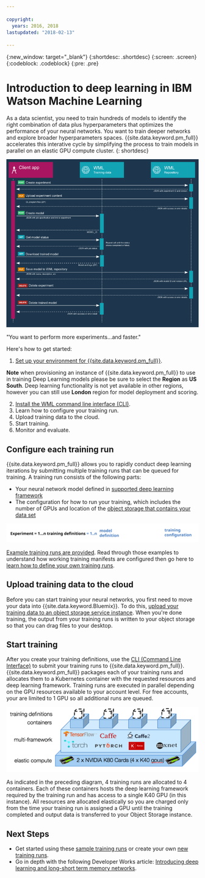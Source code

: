 ```yaml
---

copyright:
  years: 2016, 2018
lastupdated: "2018-02-13"

---
```

{:new_window: target="_blank"}
{:shortdesc: .shortdesc}
{:screen: .screen}
{:codeblock: .codeblock}
{:pre: .pre}

# Introduction to deep learning in IBM Watson Machine Learning

As a data scientist, you need to train hundreds of models to identify the right combination of data plus hyperparameters that optimizes the performance of your neural networks. You want to train deeper networks and explore broader hyperparameters spaces. {{site.data.keyword.pm_full}} accelerates this interative cycle by simplifying the process to train models in parallel on an elastic GPU compute cluster.
{: shortdesc}

![deep learning process flow](images/ml_dlaas_api_calls.png)

"You want to perform more experiments…and faster."

Here's how to get started:

1. [Set up your environment for {{site.data.keyword.pm_full}}](ml_getting_access.html).

  **Note** when provisioning an instance of {{site.data.keyword.pm_full}} to use in training Deep Learning models please be sure to select the **Region** as **US South**. Deep learning functionality is not yet available in other regions, however you can still use **London** region for model deployment and scoring.

2. [Install the WML command line interface (CLI)](ml_dlaas_environment.html).
3. Learn how to configure your training run.
4. Upload training data to the cloud.
5. Start training.
6. Monitor and evaluate.

## Configure each training run

{{site.data.keyword.pm_full}} allows you to rapidly conduct deep learning iterations by submitting multiple training runs that can be queued for training. A training run consists of the following parts:

* Your neural network model defined in [supported deep learning framework](pm_service_supported_frameworks.html)
* The configuration for how to run your training, which includes the number of GPUs and location of the [object storage that contains your data set](ml_dlaas_object_store.html)

<p align="center"><img src="images/experiment_to_training_runs_text.svg?lang=en" alt="relation of experiments to training runs"></p>

[Example training runs are provided](ml_dlaas_working_with_sample_models.html). Read through those examples to understand how working training manifests are configured then go here to [learn how to define your own training runs](ml_dlaas_working_with_new_models.html).

## Upload training data to the cloud

Before you can start training your neural networks, you first need to move your data into {{site.data.keyword.Bluemix}}. To do this, [upload your training data to an object storage service instance](ml_dlaas_object_store.html).  When you're done training, the output from your training runs is written to your object storage so that you can drag files to your desktop.

## Start training

After you create your training definitions, use the [CLI (Command Line Interface)](ml_dlaas_environment.html) to submit your training runs to {{site.data.keyword.pm_full}}. {{site.data.keyword.pm_full}} packages each of your training runs and allocates them to a Kubernetes container with the requested resources and deep learning framework.  Training runs are executed in parallel depending on the GPU resources available to your account level.  For free accounts, your are limited to 1 GPU so all additional runs are queued.

<p align="center"><img src="images/ml_dlaas_markitecture.png" alt="deep learning process flow"></p>

As indicated in the preceding diagram, 4 training runs are allocated to 4 containers.  Each of these containers hosts the deep learning framework required by the training run and has access to a single K40 GPU (in this instance).  All resources are allocated elastically so you are charged only from the time your training run is assigned a GPU until the training completed and output data is transferred to your Object Storage instance.

## Next Steps

* Get started using these [sample training runs](ml_dlaas_working_with_sample_models.html) or create your own [new training runs](ml_dlaas_working_with_new_models.html).
* Go in depth with the following Developer Works article: [Introducing deep learning and long-short term memory networks](https://www.ibm.com/developerworks/analytics/library/iot-deep-learning-anomaly-detection-1/index.html).
